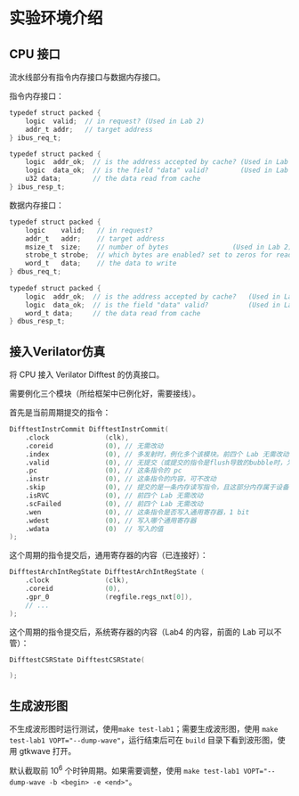# 实验环境介绍

## CPU 接口

流水线部分有指令内存接口与数据内存接口。

指令内存接口：

```verilog
typedef struct packed {
    logic  valid;  // in request? (Used in Lab 2)
    addr_t addr;   // target address
} ibus_req_t;

typedef struct packed {
    logic  addr_ok;  // is the address accepted by cache? (Used in Lab 2)
    logic  data_ok;  // is the field "data" valid?		  (Used in Lab 2)
    u32 data;        // the data read from cache
} ibus_resp_t;
```

数据内存接口：

```verilog
typedef struct packed {
    logic    valid;   // in request?
    addr_t   addr;    // target address
    msize_t  size;    // number of bytes				(Used in Lab 2)
    strobe_t strobe;  // which bytes are enabled? set to zeros for read request (in Lab 1, it is either '0 or '1)
    word_t   data;    // the data to write
} dbus_req_t;
 
typedef struct packed {
    logic  addr_ok;  // is the address accepted by cache?	(Used in Lab 2)
    logic  data_ok;  // is the field "data" valid?			(Used in Lab 2)
    word_t data;     // the data read from cache
} dbus_resp_t;
```

## 接入Verilator仿真

将 CPU 接入 Verilator Difftest 的仿真接口。

需要例化三个模块（所给框架中已例化好，需要接线）。

首先是当前周期提交的指令：

```verilog
DifftestInstrCommit DifftestInstrCommit(
    .clock              (clk),
    .coreid             (0), // 无需改动
    .index              (0), // 多发射时，例化多个该模块。前四个 Lab 无需改动它
    .valid              (0), // 无提交（或提交的指令是flush导致的bubble时，为0）
    .pc                 (0), // 这条指令的 pc
    .instr              (0), // 这条指令的内容，可不改动
    .skip               (0), // 提交的是一条内存读写指令，且这部分内存属于设备（addr[31] == 0）时，skip为1
    .isRVC              (0), // 前四个 Lab 无需改动
    .scFailed           (0), // 前四个 Lab 无需改动
    .wen                (0), // 这条指令是否写入通用寄存器，1 bit
    .wdest              (0), // 写入哪个通用寄存器
    .wdata              (0)  // 写入的值
);
```

这个周期的指令提交后，通用寄存器的内容（已连接好）：

```verilog
DifftestArchIntRegState DifftestArchIntRegState (
    .clock              (clk),
    .coreid             (0),
    .gpr_0              (regfile.regs_nxt[0]),
    // ...
);
```

这个周期的指令提交后，系统寄存器的内容（Lab4 的内容，前面的 Lab 可以不管）：

```verilog
DifftestCSRState DifftestCSRState(

);
```

## 生成波形图

不生成波形图时运行测试，使用`make test-lab1`；需要生成波形图，使用 `make test-lab1 VOPT="--dump-wave"`，运行结束后可在 `build` 目录下看到波形图，使用 gtkwave 打开。

默认截取前 $10^6$ 个时钟周期。如果需要调整，使用 `make test-lab1 VOPT="--dump-wave -b <begin> -e <end>"`。

